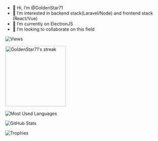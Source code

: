 - 👋 Hi, I’m @GoldenStar71
- 👀 I’m interested in backend stack(Laravel/Node) and frontend stack (React/Vue)
- 🌱 I’m currently on ElectronJS
- 💞️ I’m looking to collaborate on this field


![Views](https://komarev.com/ghpvc/?username=GoldenStar71&label=Views&color=green&style=flat)

<a href="https://github.com/GoldenStar71">
  <img title="🔥 Get streak stats for your profile at git.io/streak-stats" alt="GoldenStar71's streak" src="https://github-readme-streak-stats.herokuapp.com/?user=GoldenStar71&theme=github-dark-blue&hide_border=true" height="192px"/>
</a>

![Most Used Languages](https://github-readme-stats.vercel.app/api/top-langs?username=GoldenStar71&show_icons=true&locale=en&layout=compact&theme=github_dark&count_private=true&hide_border=true)


![GitHub Stats](https://github-readme-stats.vercel.app/api?username=GoldenStar71&show_icons=true&locale=en&theme=github_dark&count_private=true&hide_border=true)

![Trophies](https://github-profile-trophy.vercel.app/?username=GoldenStar71&locale=en&row=1&theme=darkhub&margin-w=15&no-frame=true)

<!---
GoldenStar71/GoldenStar71 is a ✨ special ✨ repository because its `README.md` (this file) appears on your GitHub profile.
You can click the Preview link to take a look at your changes.
--->
